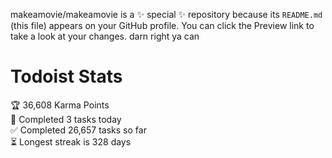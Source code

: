 makeamovie/makeamovie is a ✨ special ✨ repository because its `README.md` (this file) appears on your GitHub profile.
You can click the Preview link to take a look at your changes. darn right ya can

# Todoist Stats

<!-- TODO-IST:START -->
🏆  36,608 Karma Points           
🌸  Completed 3 tasks today           
✅  Completed 26,657 tasks so far           
⏳  Longest streak is 328 days
<!-- TODO-IST:END -->
